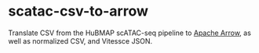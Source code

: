 # scatac-csv-to-arrow

Translate CSV from the HuBMAP scATAC-seq pipeline to [Apache Arrow](https://arrow.apache.org/), as well as normalized CSV, and Vitessce JSON.
